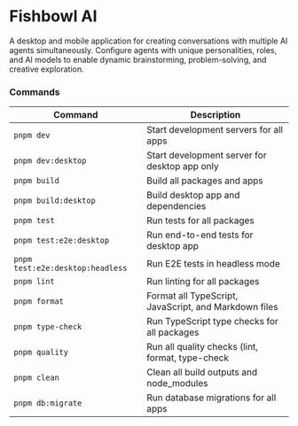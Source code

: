 # Fishbowl AI

A desktop and mobile application for creating conversations with multiple AI agents simultaneously. Configure agents with unique personalities, roles, and AI models to enable dynamic brainstorming, problem-solving, and creative exploration.

### Commands

| Command                          | Description                                           |
| -------------------------------- | ----------------------------------------------------- |
| `pnpm dev`                       | Start development servers for all apps                |
| `pnpm dev:desktop`               | Start development server for desktop app only         |
| `pnpm build`                     | Build all packages and apps                           |
| `pnpm build:desktop`             | Build desktop app and dependencies                    |
| `pnpm test`                      | Run tests for all packages                            |
| `pnpm test:e2e:desktop`          | Run end-to-end tests for desktop app                  |
| `pnpm test:e2e:desktop:headless` | Run E2E tests in headless mode                        |
| `pnpm lint`                      | Run linting for all packages                          |
| `pnpm format`                    | Format all TypeScript, JavaScript, and Markdown files |
| `pnpm type-check`                | Run TypeScript type checks for all packages           |
| `pnpm quality`                   | Run all quality checks (lint, format, type-check      |
| `pnpm clean`                     | Clean all build outputs and node_modules              |
| `pnpm db:migrate`                | Run database migrations for all apps                  |
